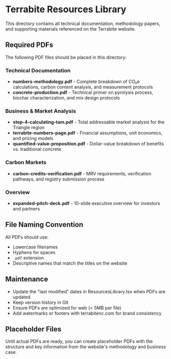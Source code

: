 # Terrabite Resources Library

This directory contains all technical documentation, methodology papers, and supporting materials referenced on the Terrabite website.

## Required PDFs

The following PDF files should be placed in this directory:

### Technical Documentation
- **numbers-methodology.pdf** - Complete breakdown of CO₂e calculations, carbon content analysis, and measurement protocols
- **concrete-production.pdf** - Technical primer on pyrolysis process, biochar characterization, and mix design protocols

### Business & Market Analysis
- **step-4-calculating-tam.pdf** - Total addressable market analysis for the Triangle region
- **terrabite-numbers-page.pdf** - Financial assumptions, unit economics, and pricing models
- **quantified-value-proposition.pdf** - Dollar-value breakdown of benefits vs. traditional concrete

### Carbon Markets
- **carbon-credits-verification.pdf** - MRV requirements, verification pathways, and registry submission process

### Overview
- **expanded-pitch-deck.pdf** - 10-slide executive overview for investors and partners

## File Naming Convention

All PDFs should use:
- Lowercase filenames
- Hyphens for spaces
- `.pdf` extension
- Descriptive names that match the titles on the website

## Maintenance

- Update the "last modified" dates in ResourcesLibrary.tsx when PDFs are updated
- Keep version history in Git
- Ensure PDFs are optimized for web (< 5MB per file)
- Add watermarks or footers with terrabitenc.com for brand consistency

## Placeholder Files

Until actual PDFs are ready, you can create placeholder PDFs with the structure and key information from the website's methodology and business case.

